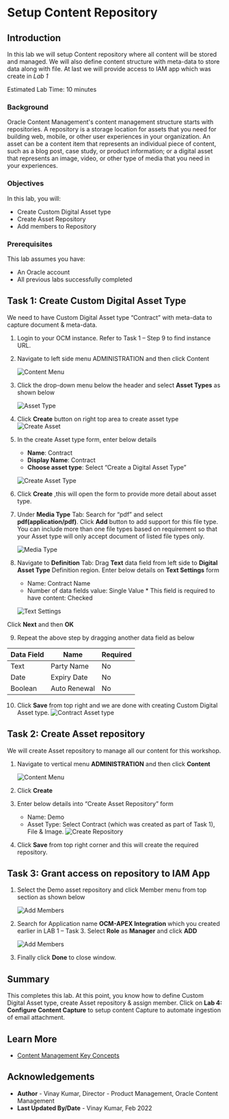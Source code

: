 # Setup Content Repository

## Introduction
In this lab we will setup Content repository where all content will be stored and managed. We will also define content structure with meta-data to store data along with file. At last we will provide access to IAM app which was create in *Lab 1*


Estimated Lab Time: 10 minutes

### Background

Oracle Content Management's content management structure starts with repositories. A repository is a storage location for assets that you need for building web, mobile, or other user experiences in your organization. An asset can be a content item that represents an individual piece of content, such as a blog post, case study, or product information; or a digital asset that represents an image, video, or other type of media that you need in your experiences.

### Objectives

In this lab, you will:

* Create Custom Digital Asset type
* Create Asset Repository
* Add members to Repository

### Prerequisites

This lab assumes you have:

* An Oracle account
* All previous labs successfully completed

## Task 1: Create Custom Digital Asset Type

We need to have Custom Digital Asset type “Contract” with meta-data to capture document & meta-data.

1. Login to your OCM instance. Refer to Task 1 – Step 9 to find instance URL.

2. Navigate to left side menu ADMINISTRATION and then click Content

   ![Content Menu](images/content-menu.png)

3. Click the drop-down menu below the header and select **Asset Types** as shown below

   ![Asset Type](images/asset-type-menu.png)

4. Click **Create** button on right top area to create asset type
   ![Create Asset](images/create-button.png)

5. In the create Asset type form, enter below details
   * **Name**: Contract
   * **Display Name**: Contract
   * **Choose asset type**: Select “Create a Digital Asset Type”

   ![Create Asset Type](images/create-asset-type.png)

6. Click **Create**
   ,this will open the form to provide more detail about asset type.

7. Under **Media Type** Tab:
   Search for “pdf” and select **pdf(application/pdf)**. Click **Add** button to add support for this file type. You can include more than one file types based on requirement so that your Asset type will only accept document of listed file types only.

   ![Media Type](images/media-type.png)

8. Navigate to **Definition** Tab:
   Drag **Text** data field from left side to **Digital Asset Type** Definition region.
   Enter below details on **Text Settings** form
   * Name: Contract Name
   * Number of data fields value: Single Value \* This field is required to have content: Checked

   ![Text Settings](images/text-settings.png)

Click **Next** and then **OK**

9. Repeat the above step by dragging another data field as below

  | Data Field  | Name | Required |
  | --- | --- | --- |
  | Text | Party Name | No  |
  | Date | Expiry Date | No |
  | Boolean | Auto Renewal | No |


10. Click **Save** from top right and we are done with creating Custom Digital Asset type.
   ![Contract Asset type](images/contract-asset-type.png)

## Task 2: Create Asset repository

We will create Asset repository to manage all our content for this workshop.

1. Navigate to vertical menu **ADMINISTRATION** and then click **Content**
   
   ![Content Menu](./images/content-menu-ful-page.png)

2. Click **Create**

3. Enter below details into “Create Asset Repository” form
      * Name: Demo
      * Asset Type: Select Contract (which was created as part of Task 1), File & Image.
   ![Create Repository](./images/create-asset-repo.png)

4. Click **Save** from top right corner and this will create the required repository.

## Task 3: Grant access on repository to IAM App

1. Select the Demo asset repository and click Member menu from top section as shown below

   ![Add Members](./images/members.png)

2. Search for Application name **OCM-APEX Integration**  which you created earlier in LAB 1 – Task 3. Select **Role** as **Manager** and click **ADD**
   
   ![Add Members](./images/add-member.png)

3.	Finally click **Done** to close window.

## Summary

This completes this lab. At this point, you know how to define Custom Digital Asset type, create Asset repository & assign member. Click on **Lab 4: Configure Content Capture** to setup content Capture to automate ingestion of email attachment.

## Learn More

* [Content Management Key Concepts](https://docs.oracle.com/en/cloud/paas/content-cloud/managing-assets/key-concepts.html)

## Acknowledgements

* **Author** - Vinay Kumar, Director - Product Management, Oracle Content Management
* **Last Updated By/Date** - Vinay Kumar, Feb 2022
